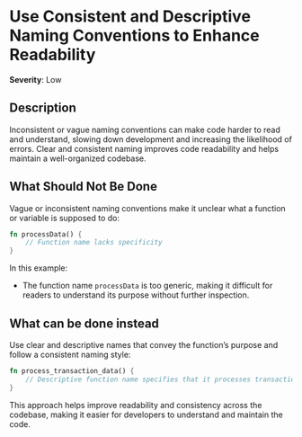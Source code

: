 # Use Consistent and Descriptive Naming Conventions to Enhance Readability

**Severity**: Low

## Description

Inconsistent or vague naming conventions can make code harder to read and understand, slowing down development and
increasing the likelihood of errors. Clear and consistent naming improves code readability and helps maintain a
well-organized codebase.

## What Should Not Be Done

Vague or inconsistent naming conventions make it unclear what a function or variable is supposed to do:

```rust
fn processData() {
    // Function name lacks specificity
}
```

In this example:

- The function name `processData` is too generic, making it difficult for readers to understand its purpose without
  further inspection.

## What can be done instead

Use clear and descriptive names that convey the function’s purpose and follow a consistent naming style:

```rust
fn process_transaction_data() {
    // Descriptive function name specifies that it processes transaction data
}
```

This approach helps improve readability and consistency across the codebase, making it easier for developers to
understand and maintain the code.
